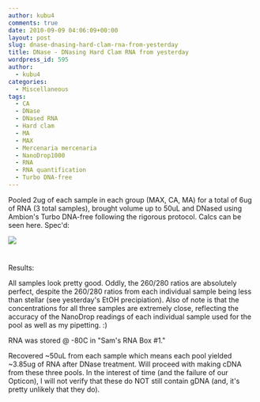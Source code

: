 ```yaml
---
author: kubu4
comments: true
date: 2010-09-09 04:06:09+00:00
layout: post
slug: dnase-dnasing-hard-clam-rna-from-yesterday
title: DNase - DNasing Hard Clam RNA from yesterday
wordpress_id: 595
author:
  - kubu4
categories:
  - Miscellaneous
tags:
  - CA
  - DNase
  - DNased RNA
  - Hard clam
  - MA
  - MAX
  - Mercenaria mercenaria
  - NanoDrop1000
  - RNA
  - RNA quantification
  - Turbo DNA-free
---
```


Pooled 2ug of each sample in each group (MAX, CA, MA) for a total of 6ug of RNA (3 total samples), brought volume up to 50uL and DNased using Ambion's Turbo DNA-free following the rigorous protocol. Calcs can be seen here. Spec'd:

![](http://eagle.fish.washington.edu/Arabidopsis/RNA%20Spec%20Readings/20100908%20DNased%20RNA.JPG)



# 



Results:

All samples look pretty good. Oddly, the 260/280 ratios are absolutely perfect, despite the 260/280 ratios from each individual sample being less than stellar (see yesterday's EtOH precipiation). Also of note is that the concentrations for all three samples are extremely close, reflecting the accuracy of the NanoDrop readings of each individual sample used for the pool as well as my pipetting. :)

RNA was stored @ -80C in "Sam's RNA Box #1."

Recovered ~50uL from each sample which means each pool yielded ~3.85ug of RNA after DNase treatment. Will proceed with making cDNA from these three pools. In the interest of time (and the failure of our Opticon), I will not verify that these do NOT still contain gDNA (and, it's pretty unlikely that they do).
